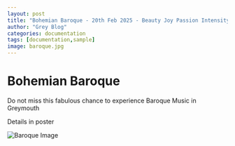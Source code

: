 ```yaml
---
layout: post
title: "Bohemian Baroque - 20th Feb 2025 - Beauty Joy Passion Intensity Colour"
author: "Grey Blog"
categories: documentation
tags: [documentation,sample]
image: baroque.jpg
---
```


# Bohemian Baroque 

Do not miss this fabulous chance to experience Baroque Music in Greymouth

Details in poster

<img class="img-fluid" src="https://greyblog.github.io/assets/img/b-baroque.jpg" alt="Baroque Image">



